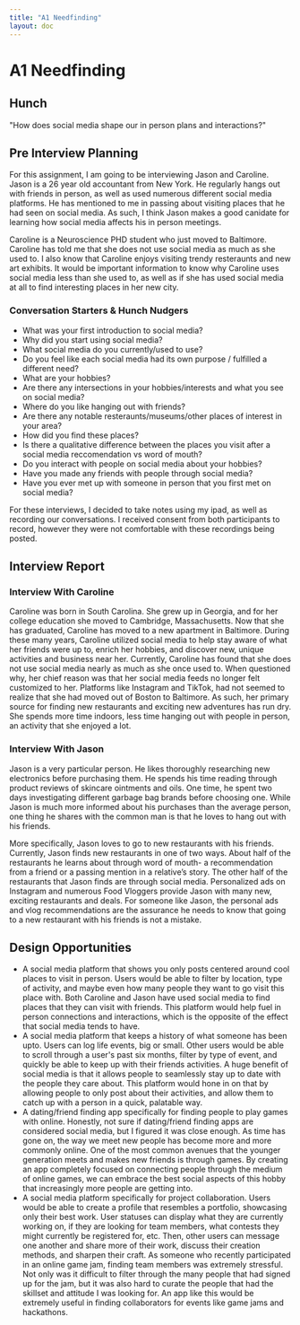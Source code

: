 ```yaml
---
title: "A1 Needfinding"
layout: doc
---
```


# A1 Needfinding

## Hunch
"How does social media shape our in person plans and interactions?"

## Pre Interview Planning
For this assignment, I am going to be interviewing Jason and Caroline. Jason is a 26 year old accountant from New York. He regularly hangs out with friends in person, as well as used numerous different social media platforms. He has mentioned to me in passing about visiting places that he had seen on social media. As such, I think Jason makes a good canidate for learning how social media affects his in person meetings.

Caroline is a Neuroscience PHD student who just moved to Baltimore. Caroline has told me that she does not use social media as much as she used to. I also know that Caroline enjoys visiting trendy resteraunts and new art exhibits. It would be important information to know why Caroline uses social media less than she used to, as well as if she has used social media at all to find interesting places in her new city.

### Conversation Starters & Hunch Nudgers
- What was your first introduction to social media?
- Why did you start using social media?
- What social media do you currently/used to use?
- Do you feel like each social media had its own purpose / fulfilled a different need?
- What are your hobbies?
- Are there any intersections in your hobbies/interests and what you see on social media?
- Where do you like hanging out with friends?
- Are there any notable resteraunts/museums/other places of interest in your area?
- How did you find these places?
- Is there a qualitative difference between the places you visit after a social media reccomendation vs word of mouth?
- Do you interact with people on social media about your hobbies?
- Have you made any friends with people through social media?
- Have you ever met up with someone in person that you first met on social media?

For these interviews, I decided to take notes using my ipad, as well as recording our conversations. I received consent from both participants to record, however they were not comfortable with these recordings being posted.

<!-- [![Interview Notes](Link)](../pdfs/6.1040_A1.pdf) -->

## Interview Report

### Interview With Caroline

Caroline was born in South Carolina. She grew up in Georgia, and for her college education she moved to Cambridge, Massachusetts. Now that she has graduated, Caroline has moved to a new apartment in Baltimore. During these many years, Caroline utilized social media to help stay aware of what her friends were up to, enrich her hobbies, and discover new, unique activities and business near her. Currently, Caroline has found that she does not use social media nearly as much as she once used to. When questioned why, her chief reason was that her social media feeds no longer felt customized to her. Platforms like Instagram and TikTok, had not seemed to realize that she had moved out of Boston to Baltimore. As such, her primary source for finding new restaurants and exciting new adventures has run dry. She spends more time indoors, less time hanging out with people in person, an activity that she enjoyed a lot.

### Interview With Jason

Jason is a very particular person. He likes thoroughly researching new electronics before purchasing them. He spends his time reading through product reviews of skincare ointments and oils. One time, he spent two days investigating different garbage bag brands before choosing one. While Jason is much more informed about his purchases than the average person, one thing he shares with the common man is that he loves to hang out with his friends. 

More specifically, Jason loves to go to new restaurants with his friends. Currently, Jason finds new restaurants in one of two ways. About half of the restaurants he learns about through word of mouth- a recommendation from a friend or a passing mention in a relative’s story. The other half of the restaurants that Jason finds are through social media. Personalized ads on Instagram and numerous Food Vloggers provide Jason with many new, exciting restaurants and deals. For someone like Jason, the personal ads and vlog recommendations are the assurance he needs to know that going to a new restaurant with his friends is not a mistake.



## Design Opportunities
- A social media platform that shows you only posts centered around cool places to visit in person. Users would be able to filter by location, type of activity, and maybe even how many people they want to go visit this place with. Both Caroline and Jason have used social media to find places that they can visit with friends. This platform would help fuel in person connections and interactions, which is the opposite of the effect that social media tends to have.
- A social media platform that keeps a history of what someone has been upto. Users can log life events, big or small. Other users would be able to scroll through a user's past six months, filter by type of event, and quickly be able to keep up with their friends activities. A huge benefit of social media is that it allows people to seamlessly stay up to date with the people they care about. This platform would hone in on that by allowing people to only post about their activities, and allow them to catch up with a person in a quick, palatable way.
- A dating/friend finding app specifically for finding people to play games with online. Honestly, not sure if dating/friend finding apps are considered social media, but I figured it was close enough. As time has gone on, the way we meet new people has become more and more commonly online. One of the most common avenues that the younger generation meets and makes new friends is through games. By creating an app completely focused on connecting people through the medium of online games, we can embrace the best social aspects of this hobby that increasingly more people are getting into.
- A social media platform specifically for project collaboration. Users would be able to create a profile that resembles a portfolio, showcasing only their best work. User statuses can display what they are currently working on, if they are looking for team members, what contests they might currently be registered for, etc. Then, other users can message one another and share more of their work, discuss their creation methods, and sharpen their craft. As someone who recently participated in an online game jam, finding team members was extremely stressful. Not only was it difficult to filter through the many people that had signed up for the jam, but it was also hard to curate the people that had the skillset and attitude I was looking for. An app like this would be extremely useful in finding collaborators for events like game jams and hackathons.